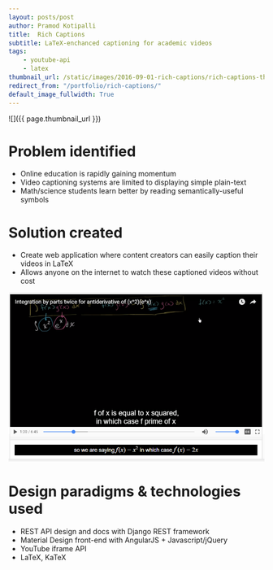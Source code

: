 ```yaml
---
layout: posts/post
author: Pramod Kotipalli
title:  Rich Captions
subtitle: LaTeX-enchanced captioning for academic videos
tags:
    - youtube-api
    - latex
thumbnail_url: /static/images/2016-09-01-rich-captions/rich-captions-thumbnail.png
redirect_from: "/portfolio/rich-captions/"
default_image_fullwidth: True
---
```


![]({{ page.thumbnail_url }})

# Problem identified
- Online education is rapidly gaining momentum
- Video captioning systems are limited to displaying simple plain-text
- Math/science students learn better by reading semantically-useful symbols

# Solution created
- Create web application where content creators can easily caption their videos in LaTeX
- Allows anyone on the internet to watch these captioned videos without cost

![](/static/images/2016-09-01-rich-captions/rich-captions-screenshot.png)

# Design paradigms & technologies used
- REST API design and docs with Django REST framework
- Material Design front-end with AngularJS + Javascript/jQuery
- YouTube iframe API
- LaTeX, KaTeX
